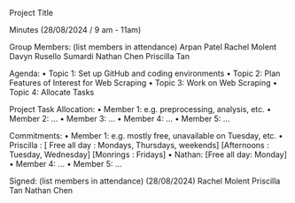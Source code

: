 Project Title

Minutes (28/08/2024 / 9 am - 11am)

Group Members: (list members in attendance)
Arpan Patel
Rachel Molent
Davyn Rusello Sumardi
Nathan Chen
Priscilla Tan

Agenda:
• Topic 1: Set up GitHub and coding environments
• Topic 2: Plan Features of Interest for Web Scraping
• Topic 3: Work on Web Scraping
• Topic 4: Allocate Tasks

Project Task Allocation:
• Member 1: e.g. preprocessing, analysis, etc.
• Member 2: ...
• Member 3: ...
• Member 4: ...
• Member 5: ...

Commitments:
• Member 1: e.g. mostly free, unavailable on Tuesday, etc.
• Priscilla : [ Free all day : Mondays, Thursdays, weekends] [Afternoons : Tuesday, Wednesday] [Monrings : Fridays]
• Nathan: [Free all day: Monday]
• Member 4: ...
• Member 5: ...

Signed: (list members in attendance) (28/08/2024)
Rachel Molent
Priscilla Tan 
Nathan Chen
